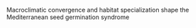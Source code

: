 Macroclimatic convergence and habitat specialization shape the Mediterranean seed germination syndrome
